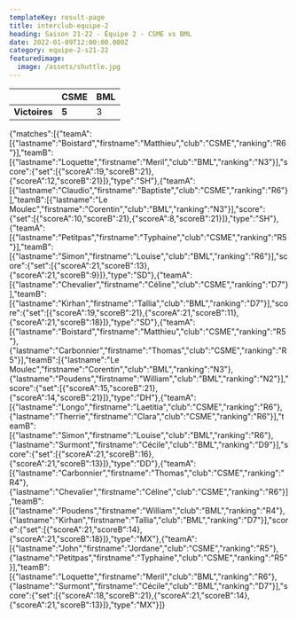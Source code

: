 ```yaml
---
templateKey: result-page
title: interclub-equipe-2
heading: Saison 21-22 - Équipe 2 - CSME vs BML
date: 2022-01-09T12:00:00.000Z
category: equipe-2-s21-22
featuredimage:
  image: /assets/shuttle.jpg
---
```

|               | CSME   | BML |
| ------------- | ----- | --- |
| **Victoires** | **5** | 3   |

<scoreboard>{"matches":[{"teamA":[{"lastname":"Boistard","firstname":"Matthieu","club":"CSME","ranking":"R6"}],"teamB":[{"lastname":"Loquette","firstname":"Meril","club":"BML","ranking":"N3"}],"score":{"set":[{"scoreA":19,"scoreB":21},{"scoreA":12,"scoreB":21}]},"type":"SH"},{"teamA":[{"lastname":"Claudio","firstname":"Baptiste","club":"CSME","ranking":"R6"}],"teamB":[{"lastname":"Le Moulec","firstname":"Corentin","club":"BML","ranking":"N3"}],"score":{"set":[{"scoreA":10,"scoreB":21},{"scoreA":8,"scoreB":21}]},"type":"SH"},{"teamA":[{"lastname":"Petitpas","firstname":"Typhaine","club":"CSME","ranking":"R5"}],"teamB":[{"lastname":"Simon","firstname":"Louise","club":"BML","ranking":"R6"}],"score":{"set":[{"scoreA":21,"scoreB":13},{"scoreA":21,"scoreB":9}]},"type":"SD"},{"teamA":[{"lastname":"Chevalier","firstname":"Céline","club":"CSME","ranking":"D7"}],"teamB":[{"lastname":"Kirhan","firstname":"Tallia","club":"BML","ranking":"D7"}],"score":{"set":[{"scoreA":19,"scoreB":21},{"scoreA":21,"scoreB":11},{"scoreA":21,"scoreB":18}]},"type":"SD"},{"teamA":[{"lastname":"Boistard","firstname":"Matthieu","club":"CSME","ranking":"R5"},{"lastname":"Carbonnier","firstname":"Thomas","club":"CSME","ranking":"R5"}],"teamB":[{"lastname":"Le Moulec","firstname":"Corentin","club":"BML","ranking":"N3"},{"lastname":"Poudens","firstname":"William","club":"BML","ranking":"N2"}],"score":{"set":[{"scoreA":15,"scoreB":21},{"scoreA":14,"scoreB":21}]},"type":"DH"},{"teamA":[{"lastname":"Longo","firstname":"Laetitia","club":"CSME","ranking":"R6"},{"lastname":"Therrie","firstname":"Clara","club":"CSME","ranking":"R6"}],"teamB":[{"lastname":"Simon","firstname":"Louise","club":"BML","ranking":"R6"},{"lastname":"Surmont","firstname":"Cécile","club":"BML","ranking":"D9"}],"score":{"set":[{"scoreA":21,"scoreB":16},{"scoreA":21,"scoreB":13}]},"type":"DD"},{"teamA":[{"lastname":"Carbonnier","firstname":"Thomas","club":"CSME","ranking":"R4"},{"lastname":"Chevalier","firstname":"Céline","club":"CSME","ranking":"R6"}],"teamB":[{"lastname":"Poudens","firstname":"William","club":"BML","ranking":"R4"},{"lastname":"Kirhan","firstname":"Tallia","club":"BML","ranking":"D7"}],"score":{"set":[{"scoreA":21,"scoreB":14},{"scoreA":21,"scoreB":18}]},"type":"MX"},{"teamA":[{"lastname":"John","firstname":"Jordane","club":"CSME","ranking":"R5"},{"lastname":"Petitpas","firstname":"Typhaine","club":"CSME","ranking":"R5"}],"teamB":[{"lastname":"Loquette","firstname":"Meril","club":"BML","ranking":"R6"},{"lastname":"Surmont","firstname":"Cécile","club":"BML","ranking":"D7"}],"score":{"set":[{"scoreA":18,"scoreB":21},{"scoreA":21,"scoreB":14},{"scoreA":21,"scoreB":13}]},"type":"MX"}]}</scoreboard>